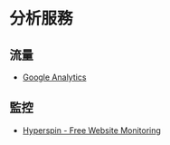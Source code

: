 # 分析服務

## 流量
* [Google Analytics](http://www.google.com/analytics/)

## 監控
* [Hyperspin - Free Website Monitoring](http://www.hyperspin.com/zhtw/)